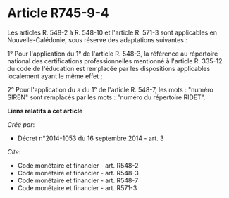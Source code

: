 # Article R745-9-4

Les articles R. 548-2 à R. 548-10 et l'article R. 571-3 sont applicables en Nouvelle-Calédonie, sous réserve des adaptations
suivantes : 

1° Pour l'application du 1° de l'article R. 548-3, la référence au répertoire national des certifications professionnelles
mentionné à l'article R. 335-12 du code de l'éducation est remplacée par les dispositions applicables localement ayant le
même effet ; 

2° Pour l'application du a du 1° de l'article R. 548-7, les mots : "numéro SIREN" sont remplacés par les mots : "numéro du
répertoire RIDET".

**Liens relatifs à cet article**

_Créé par_:

  - Décret n°2014-1053 du 16 septembre 2014 - art. 3

_Cite_:

  - Code monétaire et financier - art. R548-2
  - Code monétaire et financier - art. R548-3
  - Code monétaire et financier - art. R548-7
  - Code monétaire et financier - art. R571-3
